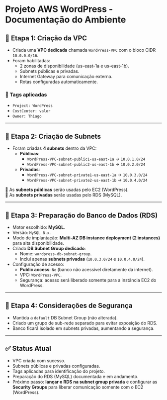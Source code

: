 # Projeto AWS WordPress - Documentação do Ambiente

## 📌 Etapa 1: Criação da VPC
- Criada uma **VPC dedicada** chamada `WordPress-VPC` com o bloco CIDR `10.0.0.0/16`.
- Foram habilitadas:
  - 2 zonas de disponibilidade (us-east-1a e us-east-1b).
  - Subnets públicas e privadas.
  - Internet Gateway para comunicação externa.
  - Rotas configuradas automaticamente.

### 🔖 Tags aplicadas
- `Project: WordPress`
- `CostCenter: valor`
- `Owner: Thiago`

---

## 📌 Etapa 2: Criação de Subnets
- Foram criadas **4 subnets** dentro da VPC:
  - **Públicas**:
    - `WordPress-VPC-subnet-public1-us-east-1a` → `10.0.1.0/24`
    - `WordPress-VPC-subnet-public2-us-east-1b` → `10.0.2.0/24`
  - **Privadas**:
    - `WordPress-VPC-subnet-private1-us-east-1a` → `10.0.3.0/24`
    - `WordPress-VPC-subnet-private2-us-east-1b` → `10.0.4.0/24`

📌 As **subnets públicas** serão usadas pelo EC2 (WordPress).  
📌 As **subnets privadas** serão usadas pelo RDS (MySQL).

---

## 📌 Etapa 3: Preparação do Banco de Dados (RDS)
- Motor escolhido: **MySQL**.
- Versão: `MySQL 8.x`.
- Modo de implantação: **Multi-AZ DB instance deployment (2 instances)** para alta disponibilidade.
- Criado **DB Subnet Group dedicado**:
  - Nome: `wordpress-db-subnet-group`.
  - Inclui apenas **subnets privadas** (`10.0.3.0/24` e `10.0.4.0/24`).
- Configuração de acesso:
  - **Public access**: `No` (banco não acessível diretamente da internet).
  - VPC: `WordPress-VPC`.
  - Segurança: acesso será liberado somente para a instância EC2 do WordPress.

---

## 📌 Etapa 4: Considerações de Segurança
- Mantida a `default` DB Subnet Group (não alterada).
- Criado um grupo de sub-rede separado para evitar exposição do RDS.
- Banco ficará isolado em subnets privadas, aumentando a segurança.

---

## ✅ Status Atual
- VPC criada com sucesso.  
- Subnets públicas e privadas configuradas.  
- Tags aplicadas para identificação do projeto.  
- Preparação do RDS (MySQL) documentada e em andamento.  
- Próximo passo: **lançar o RDS na subnet group privada** e configurar as **Security Groups** para liberar comunicação somente com o EC2 (WordPress).  
